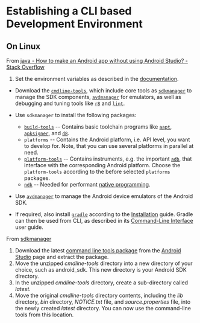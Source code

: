 # Establishing a CLI based Development Environment
## On Linux

From [java - How to make an Android app without using Android Studio? - Stack Overflow](https://stackoverflow.com/questions/32643297/how-to-make-an-android-app-without-using-android-studio)

1. Set the environment variables as described in the [documentation](https://developer.android.com/tools/variables).

* Download the [`cmdline-tools`](https://developer.android.com/studio#command-line-tools-only), which include core tools as [`sdkmanager`](https://developer.android.com/studio/command-line/sdkmanager) to manage the SDK components, [`avdmanager`](https://developer.android.com/studio/command-line/avdmanager) for emulators, as well as debugging and tuning tools like [`r8`](https://r8.googlesource.com/r8) and [`lint`](https://developer.android.com/studio/write/lint#commandline).

* Use `sdkmanager` to install the following packages:

  * [`build-tools`](https://developer.android.com/tools#tools-build) -- Contains basic toolchain programs like [`aapt`](https://developer.android.com/studio/command-line/aapt2), [`apksigner`](https://developer.android.com/studio/command-line/apksigner), and [`d8`](https://developer.android.com/studio/command-line/d8).
  * `platforms` -- Contains the Android platform, i.e. API level, you want to develop for. Note, that you can use several platforms in parallel at need.
  * [`platform-tools`](https://developer.android.com/tools#tools-platform) -- Contains instruments, e.g. the important [`adb`](https://developer.android.com/studio/command-line/adb), that interface with the corresponding Android platform. Choose the `platform-tools` according to the before selected `platforms` packages.
  * [`ndk`](https://developer.android.com/ndk/downloads/) -- Needed for performant [native programming](https://developer.android.com/ndk/guides/).

* Use [`avdmanager`](https://developer.android.com/studio/command-line/avdmanager) to manage the Android device emulators of the Android SDK.

* If required, also install [`gradle`](https://gradle.org/) according to the [Installation](https://gradle.org/install) guide. Gradle can then be used from CLI, as described in its [Command-Line Interface](https://docs.gradle.org/current/userguide/command_line_interface.html) user guide.


From [sdkmanager](https://developer.android.com/tools/sdkmanager)

1. Download the latest [command line tools package](/studio#command-line-tools-only) from the [Android Studio](/studio) page and extract the package.
2. Move the unzipped *cmdline-tools* directory into a new directory
of your choice, such as android_sdk. This new directory is your
Android SDK directory.
3. In the unzipped *cmdline-tools* directory, create a
sub-directory called *latest*.
4. Move the original *cmdline-tools* directory contents, including
the *lib* directory, *bin* directory,
*NOTICE.txt* file, and *source.properties* file, into the
newly created *latest* directory. You can now use the command-line
tools from this location.
